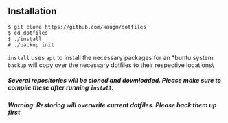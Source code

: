 Installation
------------

    $ git clone https://github.com/kaugm/dotfiles 
    $ cd dotfiles
    $ ./install
    # ./backup init

`install` uses `apt` to install the necessary packages for an \*buntu system. `backup` will copy over the necessary dotfiles to their respective locations\

##### Several repositories will be cloned and downloaded. Please make sure to compile these after running `install`.

##### Warning: Restoring will overwrite current dotfiles. Please back them up first
